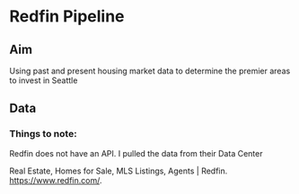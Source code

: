 # Redfin Pipeline

## Aim

Using past and present housing market data to determine the premier areas to invest in Seattle 

## Data 

### Things to note:

Redfin does not have an API. I pulled the data from their Data Center

Real Estate, Homes for Sale, MLS Listings, Agents | Redfin. https://www.redfin.com/. 
